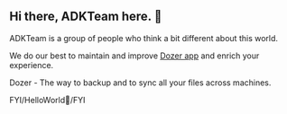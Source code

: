 ## Hi there, ADKTeam here. 👋

ADKTeam is a group of people who think a bit different about this world.

We do our best to maintain and improve [Dozer app](https://www.adkteam.com) and enrich your experience. 

Dozer - The way to backup and to sync all your files across machines.


FYI/HelloWorld🎉/FYI
